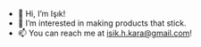 - 👋 Hi, I’m Işık!
- 👀 I’m interested in making products that stick.
- 📫 You can reach me at isik.h.kara@gmail.com!

<!---
isikkara/isikkara is a ✨ special ✨ repository because its `README.md` (this file) appears on your GitHub profile.
You can click the Preview link to take a look at your changes.
--->
